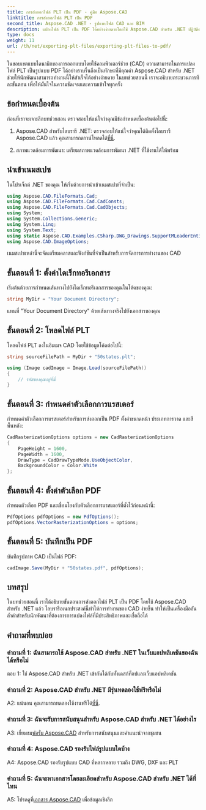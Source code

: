 ```yaml
---
title: การส่งออกไฟล์ PLT เป็น PDF - คู่มือ Aspose.CAD
linktitle: การส่งออกไฟล์ PLT เป็น PDF
second_title: Aspose.CAD .NET - รูปแบบไฟล์ CAD และ BIM
description: แปลงไฟล์ PLT เป็น PDF ได้อย่างง่ายดายโดยใช้ Aspose.CAD สำหรับ .NET ปฏิบัติตามคำแนะนำทีละขั้นตอนของเราเพื่อการบูรณาการที่ราบรื่นและผลลัพธ์ที่เชื่อถือได้
type: docs
weight: 11
url: /th/net/exporting-plt-files/exporting-plt-files-to-pdf/
---
```

ในขอบเขตแบบไดนามิกของการออกแบบโดยใช้คอมพิวเตอร์ช่วย (CAD) ความสามารถในการแปลงไฟล์ PLT เป็นรูปแบบ PDF ได้อย่างราบรื่นถือเป็นทักษะที่มีคุณค่า Aspose.CAD สำหรับ .NET ช่วยให้นักพัฒนาสามารถทำงานนี้ให้สำเร็จได้อย่างง่ายดาย ในบทช่วยสอนนี้ เราจะอธิบายกระบวนการทีละขั้นตอน เพื่อให้มั่นใจในความชัดเจนและความเข้าใจทุกครั้ง

## ข้อกำหนดเบื้องต้น

ก่อนที่เราจะเจาะลึกบทช่วยสอน ตรวจสอบให้แน่ใจว่าคุณมีข้อกำหนดเบื้องต้นต่อไปนี้:

1.  Aspose.CAD สำหรับไลบรารี .NET: ตรวจสอบให้แน่ใจว่าคุณได้ติดตั้งไลบรารี Aspose.CAD แล้ว คุณสามารถดาวน์โหลดได้[ที่นี่](https://releases.aspose.com/cad/net/).

2. สภาพแวดล้อมการพัฒนา: เตรียมสภาพแวดล้อมการพัฒนา .NET ที่ใช้งานได้ให้พร้อม

## นำเข้าเนมสเปซ

ในโปรเจ็กต์ .NET ของคุณ ให้เริ่มด้วยการนำเข้าเนมสเปซที่จำเป็น:

```csharp
using Aspose.CAD.FileFormats.Cad;
using Aspose.CAD.FileFormats.Cad.CadConsts;
using Aspose.CAD.FileFormats.Cad.CadObjects;
using System;
using System.Collections.Generic;
using System.Linq;
using System.Text;
using static Aspose.CAD.Examples.CSharp.DWG_Drawings.SupportMLeaderEntityForDWGFormat;
using Aspose.CAD.ImageOptions;
```

เนมสเปซเหล่านี้จะจัดเตรียมคลาสและฟังก์ชันที่จำเป็นสำหรับการจัดการการทำงานของ CAD

## ขั้นตอนที่ 1: ตั้งค่าไดเร็กทอรีเอกสาร

เริ่มต้นด้วยการกำหนดเส้นทางไปยังไดเร็กทอรีเอกสารของคุณในโค้ดของคุณ:

```csharp
string MyDir = "Your Document Directory";
```

แทนที่ "Your Document Directory" ด้วยเส้นทางจริงไปยังเอกสารของคุณ

## ขั้นตอนที่ 2: โหลดไฟล์ PLT

โหลดไฟล์ PLT ลงในอิมเมจ CAD โดยใช้ข้อมูลโค้ดต่อไปนี้:

```csharp
string sourceFilePath = MyDir + "50states.plt";

using (Image cadImage = Image.Load(sourceFilePath))
{
    // รหัสของคุณอยู่ที่นี่
}
```

## ขั้นตอนที่ 3: กำหนดค่าตัวเลือกการแรสเตอร์

กำหนดค่าตัวเลือกการแรสเตอร์สำหรับการส่งออกเป็น PDF ตั้งค่าขนาดหน้า ประเภทการวาด และสีพื้นหลัง:

```csharp
CadRasterizationOptions options = new CadRasterizationOptions
{
    PageHeight = 1600,
    PageWidth = 1600,
    DrawType = CadDrawTypeMode.UseObjectColor,
    BackgroundColor = Color.White
};
```

## ขั้นตอนที่ 4: ตั้งค่าตัวเลือก PDF

กำหนดตัวเลือก PDF และเชื่อมโยงกับตัวเลือกการแรสเตอร์ที่ตั้งไว้ก่อนหน้านี้:

```csharp
PdfOptions pdfOptions = new PdfOptions();
pdfOptions.VectorRasterizationOptions = options;
```

## ขั้นตอนที่ 5: บันทึกเป็น PDF

บันทึกรูปภาพ CAD เป็นไฟล์ PDF:

```csharp
cadImage.Save(MyDir + "50states.pdf", pdfOptions);
```

## บทสรุป

ในบทช่วยสอนนี้ เราได้อธิบายขั้นตอนการส่งออกไฟล์ PLT เป็น PDF โดยใช้ Aspose.CAD สำหรับ .NET แล้ว ไลบรารีอเนกประสงค์นี้ทำให้การทำงานของ CAD ง่ายขึ้น ทำให้เป็นเครื่องมืออันล้ำค่าสำหรับนักพัฒนาที่ต้องการการแปลงไฟล์ที่มีประสิทธิภาพและเชื่อถือได้

## คำถามที่พบบ่อย

### คำถามที่ 1: ฉันสามารถใช้ Aspose.CAD สำหรับ .NET ในเว็บแอปพลิเคชันของฉันได้หรือไม่

ตอบ 1: ใช่ Aspose.CAD สำหรับ .NET เข้ากันได้กับทั้งเดสก์ท็อปและเว็บแอปพลิเคชัน

### คำถามที่ 2: Aspose.CAD สำหรับ .NET มีรุ่นทดลองใช้ฟรีหรือไม่

 A2: แน่นอน คุณสามารถทดลองใช้งานฟรีได้[ที่นี่](https://releases.aspose.com/).

### คำถามที่ 3: ฉันจะรับการสนับสนุนสำหรับ Aspose.CAD สำหรับ .NET ได้อย่างไร

 A3: เยี่ยมชม[ฟอรั่ม Aspose.CAD](https://forum.aspose.com/c/cad/19) สำหรับการสนับสนุนและคำแนะนำจากชุมชน

### คำถามที่ 4: Aspose.CAD รองรับไฟล์รูปแบบใดบ้าง

A4: Aspose.CAD รองรับรูปแบบ CAD ที่หลากหลาย รวมถึง DWG, DXF และ PLT

### คำถามที่ 5: ฉันจะหาเอกสารโดยละเอียดสำหรับ Aspose.CAD สำหรับ .NET ได้ที่ไหน

 A5: โปรดดูที่[เอกสาร Aspose.CAD](https://reference.aspose.com/cad/net/) เพื่อข้อมูลเชิงลึก